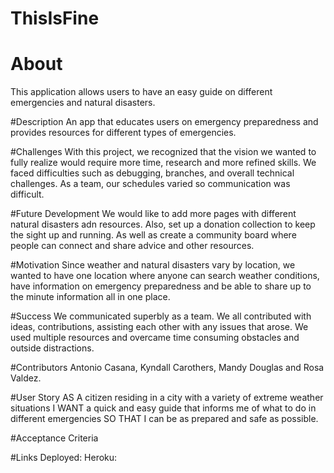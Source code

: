 # ThisIsFine

# About

This application allows users to have an easy guide on different emergencies and natural disasters.

#Description
An app that educates users on emergency preparedness and provides resources for different types of emergencies.

#Challenges
With this project, we recognized that the vision we wanted to fully realize would require more time, research and more refined skills. We faced difficulties such as debugging, branches, and overall technical challenges. As a team, our schedules varied so communication was difficult.

#Future Development
We would like to add more pages with different natural disasters adn resources. Also, set up a donation collection to keep the sight up and running. As well as create a community board where people can connect and share advice and other resources.

#Motivation
Since weather and natural disasters vary by location, we wanted to have one location where anyone can search weather conditions, have information on emergency preparedness and be able to share up to the minute information all in one place.

#Success
We communicated superbly as a team. We all contributed with ideas, contributions, assisting each other with any issues that arose. We used multiple resources and overcame time consuming obstacles and outside distractions.

#Contributors
Antonio Casana, Kyndall Carothers, Mandy Douglas and Rosa Valdez.

#User Story
AS A citizen residing in a city with a variety of extreme weather situations
I WANT a quick and easy guide that informs me of what to do in different emergencies
SO THAT I can be as prepared and safe as possible.

#Acceptance Criteria

#Links
Deployed:
Heroku:
